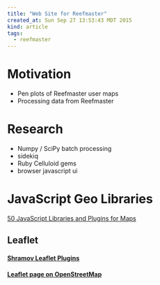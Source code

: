```yaml
---
title: "Web Site for Reefmaster"
created_at: Sun Sep 27 13:53:43 MDT 2015
kind: article
tags:
  - reefmaster
---
```


# Motivation

* Pen plots of Reefmaster user maps
* Processing data from Reefmaster

# Research

* Numpy / SciPy batch processing
* sidekiq
* Ruby Celluloid gems
* browser javascript ui

# JavaScript Geo Libraries

<a href="http://techslides.com/50-javascript-libraries-and-plugins-for-maps" target="_blank">50 JavaScript Libraries and Plugins for Maps</a>

## Leaflet

#### <a href="https://github.com/shramov/leaflet-plugins" target="_blank">Shramov Leaflet Plugins</a>

#### <a href="http://wiki.openstreetmap.org/wiki/Leaflet" target="_blank">Leaflet page on OpenStreetMap</a>

